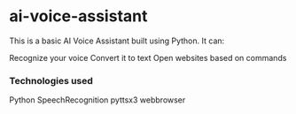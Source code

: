 # ai-voice-assistant
This is a basic AI Voice Assistant built using Python. It can:

Recognize your voice
Convert it to text
Open websites based on commands

### Technologies used

Python
SpeechRecognition
pyttsx3
webbrowser
